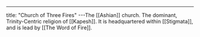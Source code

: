 ---
title: "Church of Three Fires"
---The [[Ashian]] church. The dominant, Trinity-Centric religion of [[Kapesh]]. It is headquartered within [[Stigmata]], and is lead by [[The Word of Fire]].